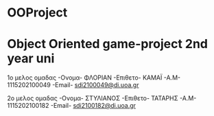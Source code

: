 # OOProject
# Object Oriented game-project 2nd year uni

1ο μελος ομαδας -Ονομα- ΦΛΟΡΙΑΝ -Επιθετο- KAMAΪ -Α.Μ- 1115202100049 -Εmail- sdi2100049@di.uoa.gr

2ο μελος ομαδας -Ονομα- ΣΤΥΛΙΑΝΟΣ -Επιθετο- ΤΑΤΑΡΗΣ -Α.Μ- 1115202100182 -Εmail- sdi2100182@di.uoa.gr
